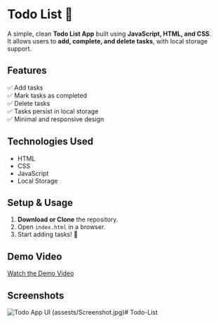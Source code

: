 # Todo List 📝

A simple, clean **Todo List App** built using **JavaScript, HTML, and CSS**.  
It allows users to **add, complete, and delete tasks**, with local storage support.

## **Features**
✅ Add tasks  
✅ Mark tasks as completed  
✅ Delete tasks  
✅ Tasks persist in local storage  
✅ Minimal and responsive design  

## **Technologies Used**
- HTML
- CSS
- JavaScript
- Local Storage

## **Setup & Usage**
1. **Download or Clone** the repository.
2. Open `index.html` in a browser.
3. Start adding tasks! 🎯

## **Demo Video**
[Watch the Demo Video](assets/videos/demo.mp4)

## **Screenshots**
![Todo App UI](#) (assests/Screenshot.jpg)# Todo-List